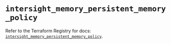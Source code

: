 # `intersight_memory_persistent_memory_policy`

Refer to the Terraform Registry for docs: [`intersight_memory_persistent_memory_policy`](https://registry.terraform.io/providers/ciscodevnet/intersight/1.0.71/docs/resources/memory_persistent_memory_policy).
